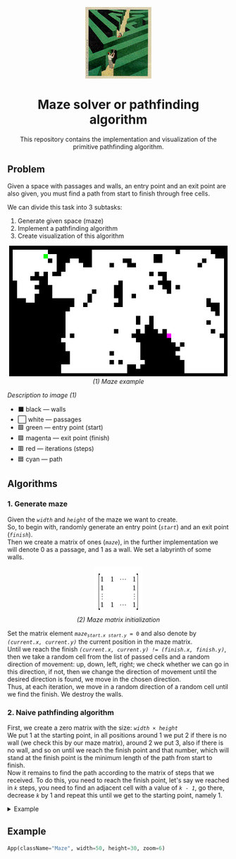 <p align="center"><img src="/assets/logo.gif" alt="logo" width="150"></p>
<h1 align="center">Maze solver or pathfinding algorithm</h1>
<p align="center">This repository contains the implementation and visualization of the primitive pathfinding algorithm.</p>

<h2>Problem</h2>
<p>Given a space with passages and walls, an entry point and an exit point are also given, you must find a path from start to finish through free cells.</p>
<p>We can divide this task into 3 subtasks:
  <ol>
    <li>Generate given space (maze)</li>
    <li>Implement a pathfinding algorithm</li>
    <li>Create visualization of this algorithm</li>
  </ol>
</p>

<p align="center">
  <img src="/assets/maze_example.png"><br>
  <i>(1) Maze example</i>
</p>

<p><i>Description to image (1)</i><br>
<ul>
  <li>⬛ black — walls</li>
  <li>⬜ white — passages</li>
  <li>🟩 green — entry point (start)</li>
  <li>🟪 magenta — exit point (finish)</li>
  <li>🟥 red — iterations (steps)</li>
  <li>🟦 cyan — path</li>
</ul>
</p>

<h2>Algorithms</h2>
<h3>1. Generate maze</h3>
<p>Given the <code><i>width</i></code> and <code><i>height</i></code> of the maze we want to create.<br>
So, to begin with, randomly generate an entry point (<code><i>start</i></code>) and an exit point (<code><i>finish</i></code>).<br>
Then we create a matrix of ones (<code><i>maze</i></code>), in the further implementation we will denote 0 as a passage, and 1 as a wall. We set a labyrinth of some walls.</p>
<p align="center">
  <img src="/assets/matrix.png"><br>
  <i>(2) Maze matrix initialization</i>
</p>
<p>Set the matrix element <code><i>maze<sub>start.x start.y</sub></i> = 0</code> and also denote by <code><i>(current.x, current.y)</sub></i></code> the current position in the maze matrix.<br>
Until we reach the finish <code><i>(current.x, current.y) != (finish.x, finish.y)</i></code>, then we take a random cell from the list of passed cells and a random direction of movement: up, down, left, right; we check whether we can go in this direction, if not, then we change the direction of movement until the desired direction is found, we move in the chosen direction.<br>
Thus, at each iteration, we move in a random direction of a random cell until we find the finish. We destroy the walls. 
</p>
<h3>2. Naive pathfinding algorithm</h3>
<p>First, we create a zero matrix with the size: <code><i>width × height</i></code><br>
We put 1 at the starting point, in all positions around 1 we put 2 if there is no wall (we check this by our maze matrix), around 2 we put 3, also if there is no wall, and so on until we reach the finish point and that number, which will stand at the finish point is the minimum length of the path from start to finish.<br>
Now it remains to find the path according to the matrix of steps that we received. To do this, you need to reach the finish point, let's say we reached in <code><i>k</i></code> steps, you need to find an adjacent cell with a value of <code><i>k - 1</i></code>, go there, decrease <code><i>k</i></code> by 1 and repeat this until we get to the starting point, namely 1.</p>
<details>
  <summary>Example</summary>
  <p align="center">
    <img src="/assets/maze_matrix.png"><br>
    <i>(3) Maze (10×10)</i>
  </p>
  <p>Maze matrix on the example of an image (3)</p>
<pre>
[
  [0, 0, 0, 0, 0,  0,  0,  0, 0, 0],
  [0, 0, 0, 0, 0, 10,  0,  0, 0, 0],
  [0, 0, 0, 0, 8,  9, 10,  0, 0, 0],
  [0, 0, 0, 0, 7,  0,  0,  0, 0, 0],
  [0, 0, 0, 7, 6,  0,  0,  0, 0, 0],
  [0, 0, 0, 6, 5,  4,  0,  0, 0, 0],
  [0, 0, 6, 5, 4,  3,  4,  0, 0, 0],
  [0, 6, 5, 0, 3,  2,  0,  0, 0, 0],
  [0, 5, 4, 3, 2,  1,  0,  0, 0, 0],
  [0, 0, 0, 0, 0,  0,  0,  0, 0, 0]
]</pre>
</details>

<h2>Example</h2>

```python
App(className="Maze", width=50, height=30, zoom=6)
```
